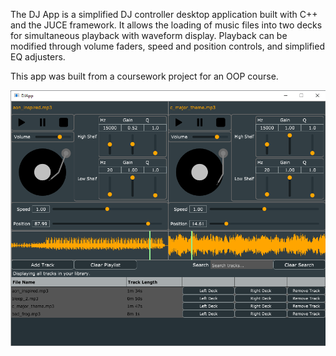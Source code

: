 The DJ App is a simplified DJ controller desktop application built with C++ and the JUCE framework. It allows the loading of music files into two decks for simultaneous playback with waveform display. Playback can be modified through volume faders, speed and position controls, and simplified EQ adjusters.  

This app was built from a coursework project for an OOP course.

![App preview](/app_view.png)
